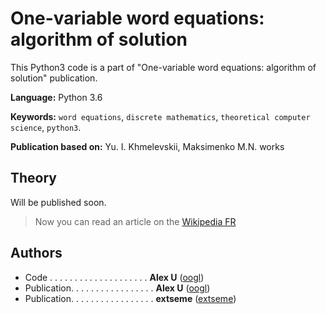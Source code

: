 # One-variable word equations: algorithm of solution
This Python3 code is a part of "One-variable word equations: algorithm of solution" publication.


**Language:** Python 3.6

**Keywords:** `word equations`, `discrete mathematics`, `theoretical computer science`, `python3`.

**Publication based on:** Yu. I. Khmelevskii, Maksimenko M.N. works


## Theory
Will be published soon.
> Now you can read an article on the [Wikipedia FR](https://fr.wikipedia.org/wiki/%C3%89quation_entre_mots)


## Authors
- Code . . . . . . . . . . . . . . . . . . . . **Alex U** ([oogl](https://github.com/oogl/))
- Publication. . . . . . . . . . . . . . . . . **Alex U** ([oogl](https://github.com/oogl/))
- Publication. . . . . . . . . . . . . . . . . **extseme** ([extseme](https://github.com/extseme/))
